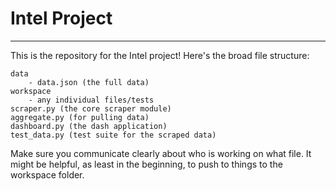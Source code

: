 # Intel Project

---

This is the repository for the Intel project! Here's the broad file structure:

```
data
	- data.json (the full data)
workspace
	- any individual files/tests
scraper.py (the core scraper module)
aggregate.py (for pulling data)
dashboard.py (the dash application)
test_data.py (test suite for the scraped data)
```

Make sure you communicate clearly about who is working on what file. It might be helpful, as least in the beginning, to push to things to the workspace folder.